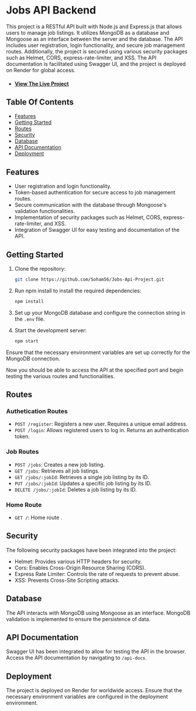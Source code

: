 # Jobs API Backend
This project is a RESTful API built with Node.js and Express.js that allows users to manage job listings. It utilizes MongoDB as a database and Mongoose as an interface between the server and the database. The API includes user registration, login functionality, and secure job management routes. Additionally, the project is secured using various security packages such as Helmet, CORS, express-rate-limiter, and XSS. The API documentation is facilitated using Swagger UI, and the project is deployed on Render for global access.

- #### [View The Live Project](https://jobs-api-project-9eau.onrender.com)

## Table Of Contents

- [Features](#features)
- [Getting Started](#getting-started)
- [Routes](#routes)
- [Security](#security)
- [Database](#database)
- [API Documentation](#api-documentation)
- [Deployment](#deployment)

## Features
- User registration and login functionality.
- Token-based authentication for secure access to job management routes.
- Secure communication with the database through Mongoose's validation functionalities.
- Implementation of security packages such as Helmet, CORS, express-rate-limiter, and XSS.
- Integration of Swagger UI for easy testing and documentation of the API.

## Getting Started

1. Clone the repository:

    ```bash
    git clone https://github.com/Soham56/Jobs-Api-Project.git
    ```

2. Run npm install to install the required dependencies:

    ```bash
    npm install
    ```

3. Set up your MongoDB database and configure the connection string in the `.env` file.

4. Start the development server:

    ```bash
    npm start
    ```

Ensure that the necessary environment variables are set up correctly for the MongoDB connection.

Now you should be able to access the API at the specified port and begin testing the various routes and functionalities.

## Routes

### Authetication Routes

- `POST /register`: Registers a new user. Requires a unique email address.
- `POST /login`: Allows registered users to log in. Returns an authentication token.

### Job Routes

- `POST /jobs`: Creates a new job listing.
- `GET /jobs`: Retrieves all job listings.
- `GET /jobs/:jobId`: Retrieves a single job listing by its ID.
- `PUT /jobs/:jobId`: Updates a specific job listing by its ID.
- `DELETE /jobs/:jobId`: Deletes a job listing by its ID.

### Home Route

- `GET /`: Home route .

## Security

The following security packages have been integrated into the project:

- Helmet: Provides various HTTP headers for security.
- Cors: Enables Cross-Origin Resource Sharing (CORS).
- Express Rate Limiter: Controls the rate of requests to prevent abuse.
- XSS: Prevents Cross-Site Scripting attacks.

## Database

The API interacts with MongoDB using Mongoose as an interface. MongoDB validation is implemented to ensure the persistence of data.

## API Documentation

Swagger UI has been integrated to allow for testing the API in the browser. Access the API documentation by navigating to `/api-docs`.

## Deployment

The project is deployed on Render for worldwide access. Ensure that the necessary environment variables are configured in the deployment environment.